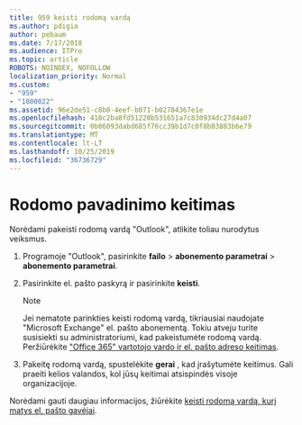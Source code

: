 ```yaml
---
title: 959 keisti rodomą vardą
ms.author: pdigia
author: pebaum
ms.date: 7/17/2018
ms.audience: ITPro
ms.topic: article
ROBOTS: NOINDEX, NOFOLLOW
localization_priority: Normal
ms.custom:
- "959"
- "1800022"
ms.assetid: 96e2de51-c8b0-4eef-b071-b02784367e1e
ms.openlocfilehash: 410c2ba8fd51220b531651a7c830934dc27d4a07
ms.sourcegitcommit: 0b06093dabd685f76cc39b1d7c0f8b03883b6e79
ms.translationtype: MT
ms.contentlocale: lt-LT
ms.lasthandoff: 10/25/2019
ms.locfileid: "36736729"
---
```

# <a name="change-your-display-name"></a>Rodomo pavadinimo keitimas
  
Norėdami pakeisti rodomą vardą "Outlook", atlikite toliau nurodytus veiksmus.
  
1. Programoje "Outlook", pasirinkite **failo** \> **abonemento parametrai** \> **abonemento parametrai**.

2. Pasirinkite el. pašto paskyrą ir pasirinkite **keisti**.

    > [!NOTE]
    > Jei nematote parinkties keisti rodomą vardą, tikriausiai naudojate "Microsoft Exchange" el. pašto abonementą. Tokiu atveju turite susisiekti su administratoriumi, kad pakeistumėte rodomą vardą. Peržiūrėkite ["Office 365" vartotojo vardo ir el. pašto adreso keitimas](https://docs.microsoft.com/office365/admin/add-users/change-a-user-name-and-email-address).
  
3. Pakeitę rodomą vardą, spustelėkite **gerai** , kad įrašytumėte keitimus. Gali praeiti kelios valandos, kol jūsų keitimai atsispindės visoje organizacijoje.

Norėdami gauti daugiau informacijos, žiūrėkite [keisti rodomą vardą, kurį matys el. pašto gavėjai](https://support.office.com/article/2b53331a-ba2a-4803-88dc-ac9fe376c8a9.aspx).
  
